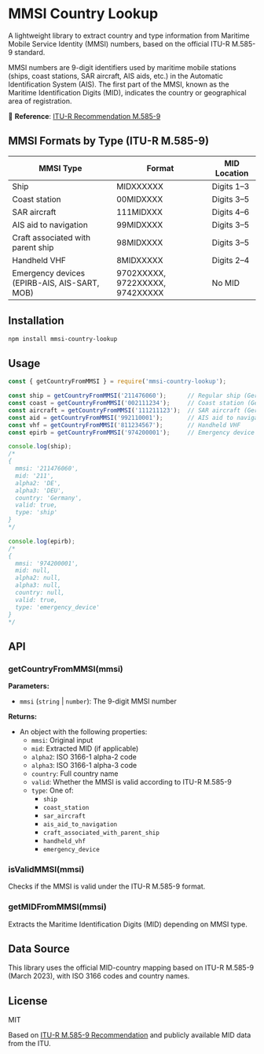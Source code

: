 # MMSI Country Lookup

A lightweight library to extract country and type information from Maritime Mobile Service Identity (MMSI) numbers, based on the official ITU-R M.585-9 standard.

MMSI numbers are 9-digit identifiers used by maritime mobile stations (ships, coast stations, SAR aircraft, AIS aids, etc.) in the Automatic Identification System (AIS). The first part of the MMSI, known as the Maritime Identification Digits (MID), indicates the country or geographical area of registration.

📘 **Reference**: [ITU-R Recommendation M.585-9](https://www.itu.int/dms_pubrec/itu-r/rec/m/R-REC-M.585-9-202303-I!!PDF-E.pdf)

## MMSI Formats by Type (ITU-R M.585-9)

| MMSI Type                          | Format          | MID Location |
|-----------------------------------|------------------|--------------|
| Ship                              | MIDXXXXXX        | Digits 1–3   |
| Coast station                     | 00MIDXXXX        | Digits 3–5   |
| SAR aircraft                      | 111MIDXXX        | Digits 4–6   |
| AIS aid to navigation             | 99MIDXXXX        | Digits 3–5   |
| Craft associated with parent ship | 98MIDXXXX        | Digits 3–5   |
| Handheld VHF                      | 8MIDXXXXX        | Digits 2–4   |
| Emergency devices (EPIRB-AIS, AIS-SART, MOB) | 9702XXXXX, 9722XXXXX, 9742XXXXX | No MID |

## Installation

```bash
npm install mmsi-country-lookup
```

## Usage

```javascript
const { getCountryFromMMSI } = require('mmsi-country-lookup');

const ship = getCountryFromMMSI('211476060');      // Regular ship (Germany)
const coast = getCountryFromMMSI('002111234');     // Coast station (Germany)
const aircraft = getCountryFromMMSI('111211123');  // SAR aircraft (Germany)
const aid = getCountryFromMMSI('992110001');       // AIS aid to navigation
const vhf = getCountryFromMMSI('811234567');       // Handheld VHF
const epirb = getCountryFromMMSI('974200001');     // Emergency device (EPIRB-AIS)

console.log(ship);
/*
{
  mmsi: '211476060',
  mid: '211',
  alpha2: 'DE',
  alpha3: 'DEU',
  country: 'Germany',
  valid: true,
  type: 'ship'
}
*/

console.log(epirb);
/*
{
  mmsi: '974200001',
  mid: null,
  alpha2: null,
  alpha3: null,
  country: null,
  valid: true,
  type: 'emergency_device'
}
*/
```

## API

### getCountryFromMMSI(mmsi)

**Parameters:**
- `mmsi` (`string` | `number`): The 9-digit MMSI number

**Returns:**
- An object with the following properties:
  - `mmsi`: Original input
  - `mid`: Extracted MID (if applicable)
  - `alpha2`: ISO 3166-1 alpha-2 code
  - `alpha3`: ISO 3166-1 alpha-3 code
  - `country`: Full country name
  - `valid`: Whether the MMSI is valid according to ITU-R M.585-9
  - `type`: One of:
    - `ship`
    - `coast_station`
    - `sar_aircraft`
    - `ais_aid_to_navigation`
    - `craft_associated_with_parent_ship`
    - `handheld_vhf`
    - `emergency_device`

### isValidMMSI(mmsi)

Checks if the MMSI is valid under the ITU-R M.585-9 format.

### getMIDFromMMSI(mmsi)

Extracts the Maritime Identification Digits (MID) depending on MMSI type.

## Data Source

This library uses the official MID-country mapping based on ITU-R M.585-9 (March 2023), with ISO 3166 codes and country names.

## License

MIT

Based on [ITU-R M.585-9 Recommendation](https://www.itu.int/dms_pubrec/itu-r/rec/m/R-REC-M.585-9-202303-I!!PDF-E.pdf) and publicly available MID data from the ITU.